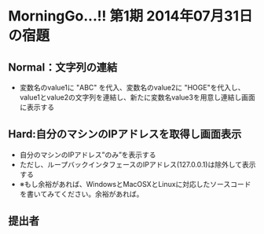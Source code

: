 # MorningGo...!! 第1期 2014年07月31日の宿題

## Normal：文字列の連結

* 変数名のvalue1に "ABC" を代入、変数名のvalue2に "HOGE"を代入し、value1とvalue2の文字列を連結し、新たに変数名value3を用意し連結し画面に表示する

## Hard:自分のマシンのIPアドレスを取得し画面表示

* 自分のマシンのIPアドレス”のみ”を表示する
* ただし、ループバックインタフェースのIPアドレス(127.0.0.1)は除外して表示する
* ※もし余裕があれば、WindowsとMacOSXとLinuxに対応したソースコードを書いてみてください。余裕があれば。 

## 提出者





